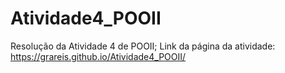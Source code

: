# Atividade4_POOII
Resolução da Atividade 4 de POOII; 
Link da página da atividade: https://grareis.github.io/Atividade4_POOII/
